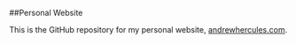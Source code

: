##Personal Website

This is the GitHub repository for my personal website, [andrewhercules.com](http://andrewhercules.com).